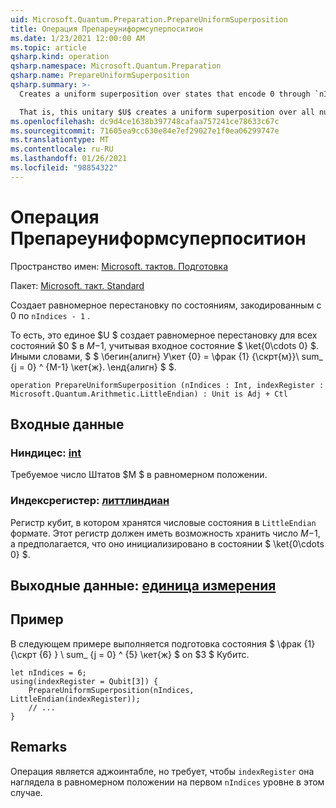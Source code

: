 ```yaml
---
uid: Microsoft.Quantum.Preparation.PrepareUniformSuperposition
title: Операция Препареуниформсуперпоситион
ms.date: 1/23/2021 12:00:00 AM
ms.topic: article
qsharp.kind: operation
qsharp.namespace: Microsoft.Quantum.Preparation
qsharp.name: PrepareUniformSuperposition
qsharp.summary: >-
  Creates a uniform superposition over states that encode 0 through `nIndices - 1`.

  That is, this unitary $U$ creates a uniform superposition over all number states $0$ to $M-1$, given an input state $\ket{0\cdots 0}$. In other words, $$ \begin{align} U\ket{0}=\frac{1}{\sqrt{M}}\sum_{j=0}^{M-1}\ket{j}. \end{align} $$.
ms.openlocfilehash: dc9d4ce1638b397748cafaa757241ce78633c67c
ms.sourcegitcommit: 71605ea9cc630e84e7ef29027e1f0ea06299747e
ms.translationtype: MT
ms.contentlocale: ru-RU
ms.lasthandoff: 01/26/2021
ms.locfileid: "98854322"
---
```

# <a name="prepareuniformsuperposition-operation"></a>Операция Препареуниформсуперпоситион

Пространство имен: [Microsoft. тактов. Подготовка](xref:Microsoft.Quantum.Preparation)

Пакет: [Microsoft. такт. Standard](https://nuget.org/packages/Microsoft.Quantum.Standard)


Создает равномерное перестановку по состояниям, закодированным с 0 по `nIndices - 1` .

То есть, это единое $U $ создает равномерное перестановку для всех состояний $0 $ в $M-$1, учитывая входное состояние $ \ket{0\cdots 0} $. Иными словами, $ $ \бегин{алигн} У\кет {0} = \фрак {1} {\скрт{м}}\ sum_ {j = 0} ^ {M-1} \кет{ж}.
\енд{алигн} $ $.

```qsharp
operation PrepareUniformSuperposition (nIndices : Int, indexRegister : Microsoft.Quantum.Arithmetic.LittleEndian) : Unit is Adj + Ctl
```


## <a name="input"></a>Входные данные

### <a name="nindices--int"></a>Ниндицес: [int](xref:microsoft.quantum.lang-ref.int)

Требуемое число Штатов $M $ в равномерном положении.


### <a name="indexregister--littleendian"></a>Индексрегистер: [литтлиндиан](xref:Microsoft.Quantum.Arithmetic.LittleEndian)

Регистр кубит, в котором хранятся числовые состояния в `LittleEndian` формате.
Этот регистр должен иметь возможность хранить число $M-$1, а предполагается, что оно инициализировано в состоянии $ \ket{0\cdots 0} $.



## <a name="output--unit"></a>Выходные данные: [единица измерения](xref:microsoft.quantum.lang-ref.unit)



## <a name="example"></a>Пример

В следующем примере выполняется подготовка состояния $ \фрак {1} {\скрт {6} } \ sum_ {j = 0} ^ {5} \кет{ж} $ on $3 $ Кубитс.

```qsharp
let nIndices = 6;
using(indexRegister = Qubit[3]) {
    PrepareUniformSuperposition(nIndices, LittleEndian(indexRegister));
    // ...
}
```

## <a name="remarks"></a>Remarks

Операция является аджоинтабле, но требует, чтобы `indexRegister` она наглядела в равномерном положении на первом `nIndices` уровне в этом случае.
